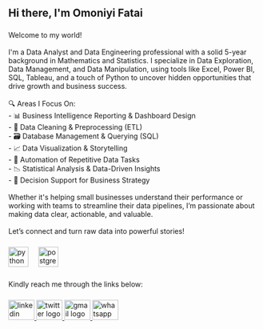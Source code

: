 <h2 align="left">Hi there, I'm Omoniyi Fatai</h2>

###

<p align="left">Welcome to my world!<br><br>I'm a Data Analyst and Data Engineering professional with a solid 5-year background in Mathematics and Statistics. I specialize in Data Exploration, Data Management, and Data Manipulation, using tools like Excel, Power BI, SQL, Tableau, and a touch of Python to uncover hidden opportunities that drive growth and business success.<br><br>🔍 Areas I Focus On:<br>- 📊 Business Intelligence Reporting & Dashboard Design  <br>- 🧹 Data Cleaning & Preprocessing (ETL)  <br>- 🗃️ Database Management & Querying (SQL)  <br>- 📈 Data Visualization & Storytelling  <br>- 🤖 Automation of Repetitive Data Tasks  <br>- 📉 Statistical Analysis & Data-Driven Insights  <br>- 💼 Decision Support for Business Strategy  <br><br>Whether it's helping small businesses understand their performance or working with teams to streamline their data pipelines, I’m passionate about making data clear, actionable, and valuable.<br><br>Let’s connect and turn raw data into powerful stories!</p>

###

<div align="left">
  <img src="https://cdn.jsdelivr.net/gh/devicons/devicon/icons/python/python-original.svg" height="40" alt="python logo"  />
  <img width="12" />
  <img src="https://cdn.jsdelivr.net/gh/devicons/devicon/icons/postgresql/postgresql-original.svg" height="40" alt="postgresql logo"  />
</div>

###

<p align="left">Kindly reach me through the links below:</p>

###

<div align="left">
  <a href="https://www.linkedin.com/in/omoniyi-14?utm_source=share&utm_campaign=share_via&utm_content=profile&utm_medium=android_app" target="_blank">
    <img src="https://raw.githubusercontent.com/maurodesouza/profile-readme-generator/master/src/assets/icons/social/linkedin/default.svg" width="52" height="40" alt="linkedin logo"  />
  </a>
  <a href="https://x.com/Niyi_Growth" target="_blank">
    <img src="https://raw.githubusercontent.com/maurodesouza/profile-readme-generator/master/src/assets/icons/social/twitter/default.svg" width="52" height="40" alt="twitter logo"  />
  </a>
  <a href="omoniyi1478@gmail.com" target="_blank">
    <img src="https://raw.githubusercontent.com/maurodesouza/profile-readme-generator/master/src/assets/icons/social/gmail/default.svg" width="52" height="40" alt="gmail logo"  />
  </a>
  <a href="08108840567" target="_blank">
    <img src="https://raw.githubusercontent.com/maurodesouza/profile-readme-generator/master/src/assets/icons/social/whatsapp/default.svg" width="52" height="40" alt="whatsapp logo"  />
  </a>
</div>

###
